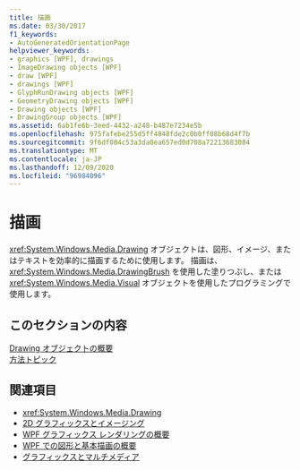 ```yaml
---
title: 描画
ms.date: 03/30/2017
f1_keywords:
- AutoGeneratedOrientationPage
helpviewer_keywords:
- graphics [WPF], drawings
- ImageDrawing objects [WPF]
- draw [WPF]
- drawings [WPF]
- GlyphRunDrawing objects [WPF]
- GeometryDrawing objects [WPF]
- Drawing objects [WPF]
- DrawingGroup objects [WPF]
ms.assetid: 6ab1fe6b-3eed-4432-a248-b487e7234e5b
ms.openlocfilehash: 975fafebe255d5ff4848fde2c0b0ff08b68d4f7b
ms.sourcegitcommit: 9f6df084c53a3da0ea657ed0d708a72213683084
ms.translationtype: MT
ms.contentlocale: ja-JP
ms.lasthandoff: 12/09/2020
ms.locfileid: "96984096"
---
```

# <a name="drawings"></a>描画
<xref:System.Windows.Media.Drawing> オブジェクトは、図形、イメージ、またはテキストを効率的に描画するために使用します。 描画は、<xref:System.Windows.Media.DrawingBrush> を使用した塗りつぶし、または <xref:System.Windows.Media.Visual> オブジェクトを使用したプログラミングで使用します。  
  
## <a name="in-this-section"></a>このセクションの内容  
 [Drawing オブジェクトの概要](drawing-objects-overview.md)  
  [方法トピック](drawings-how-to-topics.md)  
  
## <a name="see-also"></a>関連項目

- <xref:System.Windows.Media.Drawing>
- [2D グラフィックスとイメージング](../advanced/optimizing-performance-2d-graphics-and-imaging.md)
- [WPF グラフィックス レンダリングの概要](wpf-graphics-rendering-overview.md)
- [WPF での図形と基本描画の概要](shapes-and-basic-drawing-in-wpf-overview.md)
- [グラフィックスとマルチメディア](index.md)
